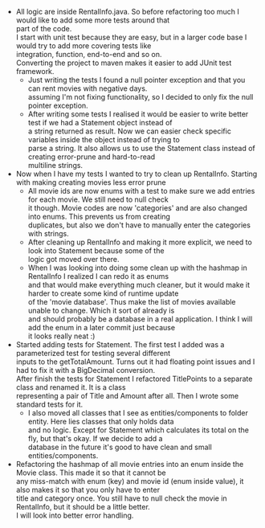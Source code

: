 * All logic are inside RentalInfo.java. So before refactoring too much I would like to add some more tests around that\
  part of the code.\
  I start with unit test because they are easy, but in a larger code base I would try to add more covering tests like\
  integration, function, end-to-end and so on.\
  Converting the project to maven makes it easier to add JUnit test framework.
  * Just writing the tests I found a null pointer exception and that you can rent movies with negative days.\
    assuming I'm not fixing functionality, so I decided to only fix the null pointer exception.
  * After writing some tests I realised it would be easier to write better test if we had a Statement object instead of\
    a string returned as result. Now we can easier check specific variables inside the object instead of trying to\
    parse a string. It also allows us to use the Statement class instead of creating error-prune and hard-to-read\
    multiline strings.
* Now when I have my tests I wanted to try to clean up RentalInfo. Starting with making creating movies less error prune
  * All movie ids are now enums with a test to make sure we add entries for each movie. We still need to null check\
    it though. Movie codes are now 'categories' and are also changed into enums. This prevents us from creating\
    duplicates, but also we don't have to manually enter the categories with strings.
  * After cleaning up RentalInfo and making it more explicit, we need to look into Statement because some of the\
    logic got moved over there.
  * When I was looking into doing some clean up with the hashmap in RentalInfo I realized I can redo it as enums\
    and that would make everything much cleaner, but it would make it harder to create some kind of runtime update\
    of the 'movie database'. Thus make the list of movies available unable to change. Which it sort of already is \
    and should probably be a database in a real application. I think I will add the enum in a later commit just because\
    it looks really neat :)
* Started adding tests for Statement. The first test I added was a parameterized test for testing several different\
  inputs to the getTotalAmount. Turns out it had floating point issues and I had to fix it with a BigDecimal conversion.\
  After finish the tests for Statement I refactored TitlePoints to a separate class and renamed it. It is a class\
  representing a pair of Title and Amount after all. Then I wrote some standard tests for it.
  * I also moved all classes that I see as entities/components to folder entity. Here lies classes that only holds data\
    and no logic. Except for Statement which calculates its total on the fly, but that's okay. If we decide to add a \
    database in the future it's good to have clean and small entities/components.
* Refactoring the hashmap of all movie entries into an enum inside the Movie class. This made it so that it cannot be \
  any miss-match with enum (key) and movie id (enum inside value), it also makes it so that you only have to enter \
  title and category once. You still have to null check the movie in RentalInfo, but it should be a little better.\
  I will look into better error handling.